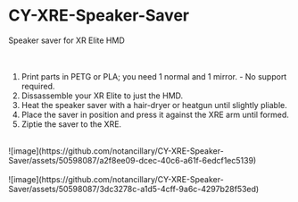 # CY-XRE-Speaker-Saver<br>
Speaker saver for XR Elite HMD<br>
<br><br>
1. Print parts in PETG or PLA; you need 1 normal and 1 mirror. - No support required.<br>
2. Dissassemble your XR Elite to just the HMD.<br>
3. Heat the speaker saver with a hair-dryer or heatgun until slightly pliable.<br>
4. Place the saver in position and press it against the XRE arm until formed.<br>
5. Ziptie the saver to the XRE. <br>
<br>
![image](https://github.com/notancillary/CY-XRE-Speaker-Saver/assets/50598087/a2f8ee09-dcec-40c6-a61f-6edcf1ec5139)<br><br>
![image](https://github.com/notancillary/CY-XRE-Speaker-Saver/assets/50598087/3dc3278c-a1d5-4cff-9a6c-4297b28f53ed)<br><br>
